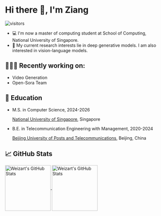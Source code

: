 
<!--
**weizart/weizart** is a ✨ _special_ ✨ repository because its `README.md` (this file) appears on your GitHub profile.

Here are some ideas to get you started:

- 🔭 I’m currently working on ...
- 🌱 I’m currently learning ...
- 👯 I’m looking to collaborate on ...
- 🤔 I’m looking for help with ...
- 💬 Ask me about ...
- 📫 How to reach me: ...
- 😄 Pronouns: ...
- ⚡ Fun fact: ...
-->

# Hi there 👋, I'm Ziang

![visitors](https://visitor-badge.laobi.icu/badge?page_id=weizart.weizart&format=true)



- 💻 I'm now a master of computing student at School of Computing, National University of Singapore.
- 📖 My current research interests lie in deep generative models. I am also interested in vision-language models.

## 👨🏻‍💻 Recently working on:

- Video Generation
- Open-Sora Team

## 📖 Education
- M.S. in Computer Science, 2024-2026

    [National University of Singapore](https://www.nus.edu.sg/), Singapore

- B.E. in Telecommunication Engineering with Management, 2020-2024

    [Beijing University of Posts and Telecommunications](https://www.bupt.edu.cn/), Beijing, China

## &#x1f4c8; GitHub Stats

<a href="https://github.com/weizart/weizart">
  <img align="center" src="https://github-readme-stats.vercel.app/api/top-langs/?username=weizart&layout=compact&title_color=6aa6f8&text_color=8a919a&icon_color=6aa6f8&bg_color=0e1116" alt="Weizart's GitHub Stats" height="150"/>
</a>

<a href="https://github.com/weizart/weizart">
  <img align="center" src="https://github-readme-stats.vercel.app/api?username=weizart&show_icons=true&rank_icon=github&line_height=27&count_private=true&title_color=6aa6f8&text_color=8a919a&icon_color=6aa6f8&bg_color=0e1116" alt="Weizart's GitHub Stats" height="150"/>
</a>
